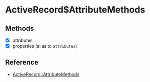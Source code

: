 # ActiveRecord$AttributeMethods

## Methods

- [x] attributes
- [x] properties (alias to `attributes`)

## Reference

- [ActiveRecord::AttributeMethods](https://api.rubyonrails.org/classes/ActiveRecord/AttributeMethods.html#method-i-attributes)
